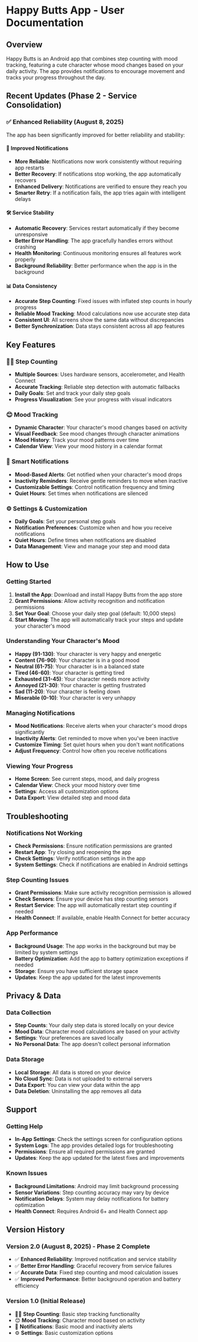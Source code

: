 # Happy Butts App - User Documentation

## Overview
Happy Butts is an Android app that combines step counting with mood tracking, featuring a cute character whose mood changes based on your daily activity. The app provides notifications to encourage movement and tracks your progress throughout the day.

## Recent Updates (Phase 2 - Service Consolidation)

### ✅ Enhanced Reliability (August 8, 2025)
The app has been significantly improved for better reliability and stability:

#### 🔔 **Improved Notifications**
- **More Reliable**: Notifications now work consistently without requiring app restarts
- **Better Recovery**: If notifications stop working, the app automatically recovers
- **Enhanced Delivery**: Notifications are verified to ensure they reach you
- **Smarter Retry**: If a notification fails, the app tries again with intelligent delays

#### 🛠️ **Service Stability**
- **Automatic Recovery**: Services restart automatically if they become unresponsive
- **Better Error Handling**: The app gracefully handles errors without crashing
- **Health Monitoring**: Continuous monitoring ensures all features work properly
- **Background Reliability**: Better performance when the app is in the background

#### 📊 **Data Consistency**
- **Accurate Step Counting**: Fixed issues with inflated step counts in hourly progress
- **Reliable Mood Tracking**: Mood calculations now use accurate step data
- **Consistent UI**: All screens show the same data without discrepancies
- **Better Synchronization**: Data stays consistent across all app features

## Key Features

### 🚶‍♂️ **Step Counting**
- **Multiple Sources**: Uses hardware sensors, accelerometer, and Health Connect
- **Accurate Tracking**: Reliable step detection with automatic fallbacks
- **Daily Goals**: Set and track your daily step goals
- **Progress Visualization**: See your progress with visual indicators

### 😊 **Mood Tracking**
- **Dynamic Character**: Your character's mood changes based on activity
- **Visual Feedback**: See mood changes through character animations
- **Mood History**: Track your mood patterns over time
- **Calendar View**: View your mood history in a calendar format

### 🔔 **Smart Notifications**
- **Mood-Based Alerts**: Get notified when your character's mood drops
- **Inactivity Reminders**: Receive gentle reminders to move when inactive
- **Customizable Settings**: Control notification frequency and timing
- **Quiet Hours**: Set times when notifications are silenced

### ⚙️ **Settings & Customization**
- **Daily Goals**: Set your personal step goals
- **Notification Preferences**: Customize when and how you receive notifications
- **Quiet Hours**: Define times when notifications are disabled
- **Data Management**: View and manage your step and mood data

## How to Use

### Getting Started
1. **Install the App**: Download and install Happy Butts from the app store
2. **Grant Permissions**: Allow activity recognition and notification permissions
3. **Set Your Goal**: Choose your daily step goal (default: 10,000 steps)
4. **Start Moving**: The app will automatically track your steps and update your character's mood

### Understanding Your Character's Mood
- **Happy (91-130)**: Your character is very happy and energetic
- **Content (76-90)**: Your character is in a good mood
- **Neutral (61-75)**: Your character is in a balanced state
- **Tired (46-60)**: Your character is getting tired
- **Exhausted (31-45)**: Your character needs more activity
- **Annoyed (21-30)**: Your character is getting frustrated
- **Sad (11-20)**: Your character is feeling down
- **Miserable (0-10)**: Your character is very unhappy

### Managing Notifications
- **Mood Notifications**: Receive alerts when your character's mood drops significantly
- **Inactivity Alerts**: Get reminded to move when you've been inactive
- **Customize Timing**: Set quiet hours when you don't want notifications
- **Adjust Frequency**: Control how often you receive notifications

### Viewing Your Progress
- **Home Screen**: See current steps, mood, and daily progress
- **Calendar View**: Check your mood history over time
- **Settings**: Access all customization options
- **Data Export**: View detailed step and mood data

## Troubleshooting

### Notifications Not Working
- **Check Permissions**: Ensure notification permissions are granted
- **Restart App**: Try closing and reopening the app
- **Check Settings**: Verify notification settings in the app
- **System Settings**: Check if notifications are enabled in Android settings

### Step Counting Issues
- **Grant Permissions**: Make sure activity recognition permission is allowed
- **Check Sensors**: Ensure your device has step counting sensors
- **Restart Service**: The app will automatically restart step counting if needed
- **Health Connect**: If available, enable Health Connect for better accuracy

### App Performance
- **Background Usage**: The app works in the background but may be limited by system settings
- **Battery Optimization**: Add the app to battery optimization exceptions if needed
- **Storage**: Ensure you have sufficient storage space
- **Updates**: Keep the app updated for the latest improvements

## Privacy & Data

### Data Collection
- **Step Counts**: Your daily step data is stored locally on your device
- **Mood Data**: Character mood calculations are based on your activity
- **Settings**: Your preferences are saved locally
- **No Personal Data**: The app doesn't collect personal information

### Data Storage
- **Local Storage**: All data is stored on your device
- **No Cloud Sync**: Data is not uploaded to external servers
- **Data Export**: You can view your data within the app
- **Data Deletion**: Uninstalling the app removes all data

## Support

### Getting Help
- **In-App Settings**: Check the settings screen for configuration options
- **System Logs**: The app provides detailed logs for troubleshooting
- **Permissions**: Ensure all required permissions are granted
- **Updates**: Keep the app updated for the latest fixes and improvements

### Known Issues
- **Background Limitations**: Android may limit background processing
- **Sensor Variations**: Step counting accuracy may vary by device
- **Notification Delays**: System may delay notifications for battery optimization
- **Health Connect**: Requires Android 6+ and Health Connect app

## Version History

### Version 2.0 (August 8, 2025) - Phase 2 Complete
- ✅ **Enhanced Reliability**: Improved notification and service stability
- ✅ **Better Error Handling**: Graceful recovery from service failures
- ✅ **Accurate Data**: Fixed step counting and mood calculation issues
- ✅ **Improved Performance**: Better background operation and battery efficiency

### Version 1.0 (Initial Release)
- 🚶‍♂️ **Step Counting**: Basic step tracking functionality
- 😊 **Mood Tracking**: Character mood based on activity
- 🔔 **Notifications**: Basic mood and inactivity alerts
- ⚙️ **Settings**: Basic customization options 